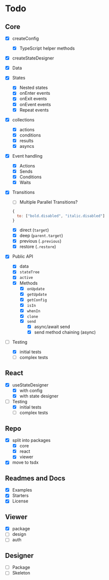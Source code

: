 # Todo

## Core

- [x] createConfig
  - [x] TypeScript helper methods
- [x] createStateDesigner
- [x] Data
- [x] States
  - [x] Nested states
  - [x] onEnter events
  - [x] onExit events
  - [x] onEvent events
  - [x] Repeat events
- [x] collections
  - [x] actions
  - [x] conditions
  - [x] results
  - [x] asyncs
- [x] Event handling
  - [x] Actions
  - [x] Sends
  - [x] Conditions
  - [x] Waits
- [x] Transitions

  - [ ] Multiple Parallel Transitions?

  ```js
  {
    to: ["bold.disabled", "italic.disabled"]
  }
  ```

  - [x] direct (`target`)
  - [x] deep (`parent.target`)
  - [x] previous (`.previous`)
  - [x] restore (`.restore`)

- [x] Public API
  - [x] data
  - [x] `stateTree`
  - [x] `active`
  - [x] Methods
    - [x] `onUpdate`
    - [x] `getUpdate`
    - [x] `getConfig`
    - [x] `isIn`
    - [x] `whenIn`
    - [x] `clone`
    - [x] `send`
      - [x] async/await send
      - [x] send method chaining (async)
- [ ] Testing
  - [x] initial tests
  - [ ] complex tests

## React

- [x] useStateDesigner
  - [x] with config
  - [x] with state designer
- [ ] Testing
  - [x] initial tests
  - [ ] complex tests

## Repo

- [x] split into packages
  - [x] core
  - [x] react
  - [x] viewer
- [x] move to tsdx

## Readmes and Docs

- [x] Examples
- [x] Starters
- [x] License

## Viewer

- [x] package
- [ ] design
- [ ] auth

## Designer

- [ ] Package
- [ ] Skeleton
